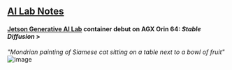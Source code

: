 ## <u>AI Lab Notes</u>

#### **[Jetson Generative AI Lab](https://www.jetson-ai-lab.com/tutorial_stable-diffusion.html) container debut on AGX Orin 64: *Stable Diffusion* >** 
*"Mondrian painting of Siamese cat sitting on a table next to a bowl of fruit"*
![image](https://github.com/rtrelease/Jetson-Symbolics-Neuromorphics/assets/71346897/3ed34264-fdc3-49b9-8396-e4012545da64)
